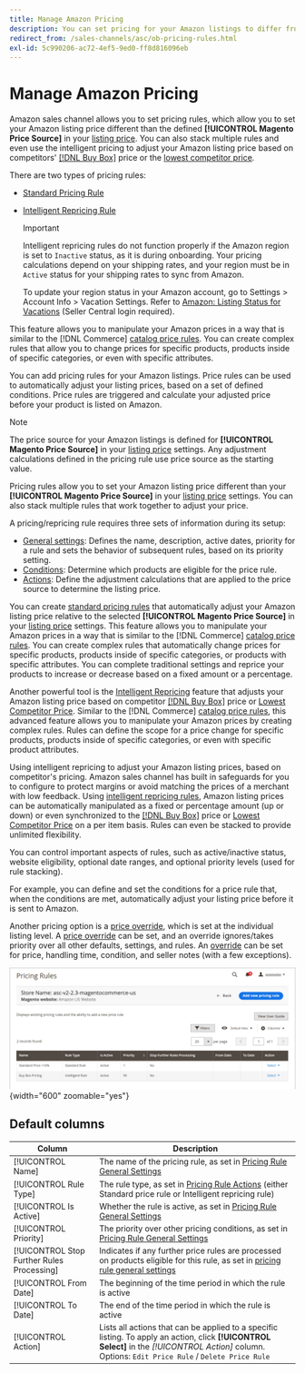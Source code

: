```yaml
---
title: Manage Amazon Pricing
description: You can set pricing for your Amazon listings to differ from your COmmerce store by using the pricing rules.
redirect_from: /sales-channels/asc/ob-pricing-rules.html
exl-id: 5c990206-ac72-4ef5-9ed0-ff8d816096eb
---
```

# Manage Amazon Pricing

Amazon sales channel allows you to set pricing rules, which allow you to set your Amazon listing price different than the defined **[!UICONTROL Magento Price Source]** in your [listing price](./listing-price.md). You can also stack multiple rules and even use the intelligent pricing to adjust your Amazon listing price based on competitors' [[!DNL Buy Box]](./buy-box-competitor-pricing.md) price or the [lowest competitor price](./lowest-competitor-pricing.md).

There are two types of pricing rules:

- [Standard Pricing Rule](./standard-price-rules.md)
- [Intelligent Repricing Rule](./intelligent-repricing-rules.md)

   >[!IMPORTANT]
   >
   >Intelligent repricing rules do not function properly if the Amazon region is set to `Inactive` status, as it is during onboarding. Your pricing calculations depend on your shipping rates, and your region must be in `Active` status for your shipping rates to sync from Amazon.
   >
   >To update your region status in your Amazon account, go to Settings > Account Info > Vacation Settings. Refer to [Amazon: Listing Status for Vacations](https://sellercentral.amazon.com/gp/help/help.html?itemID=200135620) (Seller Central login required).

This feature allows you to manipulate your Amazon prices in a way that is similar to the [!DNL Commerce] [catalog price rules](https://experienceleague.adobe.com/docs/commerce-admin/catalog/products/pricing/pricing-advanced.html). You can create complex rules that allow you to change prices for specific products, products inside of specific categories, or even with specific attributes.

You can add pricing rules for your Amazon listings. Price rules can be used to automatically adjust your listing prices, based on a set of defined conditions. Price rules are triggered and calculate your adjusted price before your product is listed on Amazon.

>[!NOTE]
>
>The price source for your Amazon listings is defined for **[!UICONTROL Magento Price Source]** in your [listing price](./listing-price.md) settings. Any adjustment calculations defined in the pricing rule use price source as the starting value.

Pricing rules allow you to set your Amazon listing price different than your **[!UICONTROL Magento Price Source]** in your [listing price](./listing-price.md) settings. You can also stack multiple rules that work together to adjust your price.

A pricing/repricing rule requires three sets of information during its setup:

- [General settings](./pricing-rule-general-settings.md): Defines the name, description, active dates, priority for a rule and sets the behavior of subsequent rules, based on its priority setting.
- [Conditions](./pricing-rule-conditions.md): Determine which products are eligible for the price rule.
- [Actions](./pricing-rule-actions.md): Define the adjustment calculations that are applied to the price source to determine the listing price.

You can create [standard pricing rules](./standard-price-rules.md) that automatically adjust your Amazon listing price relative to the selected **[!UICONTROL Magento Price Source]** in your [listing price](./listing-price.md) settings. This feature allows you to manipulate your Amazon prices in a way that is similar to the [!DNL Commerce] [catalog price rules](https://experienceleague.adobe.com/docs/commerce-admin/marketing/promotions/catalog-rules/price-rules-catalog.html). You can create complex rules that automatically change prices for specific products, products inside of specific categories, or products with specific attributes. You can complete traditional settings and reprice your products to increase or decrease based on a fixed amount or a percentage.

Another powerful tool is the [Intelligent Repricing](./intelligent-repricing-rules.md) feature that adjusts your Amazon listing price based on competitor [[!DNL Buy Box]](./buy-box-competitor-pricing.md) price or [Lowest Competitor Price](./lowest-competitor-pricing.md). Similar to the [!DNL Commerce] [catalog price rules](https://experienceleague.adobe.com/docs/commerce-admin/marketing/promotions/catalog-rules/price-rules-catalog.html), this advanced feature allows you to manipulate your Amazon prices by creating complex rules. Rules can define the scope for a price change for specific products, products inside of specific categories, or even with specific product attributes.

Using intelligent repricing to adjust your Amazon listing prices, based on competitor's pricing. Amazon sales channel has built in safeguards for you to configure to protect margins or avoid matching the prices of a merchant with low feedback. Using [intelligent repricing rules](./intelligent-repricing-rules.md), Amazon listing prices can be automatically manipulated as a fixed or percentage amount (up or down) or even synchronized to the [[!DNL Buy Box]](./buy-box-competitor-pricing.md) price or [Lowest Competitor Price](./lowest-competitor-pricing.md) on a per item basis. Rules can even be stacked to provide unlimited flexibility.

You can control important aspects of rules, such as active/inactive status, website eligibility, optional date ranges, and optional priority levels (used for rule stacking).

For example, you can define and set the conditions for a price rule that, when the conditions are met, automatically adjust your listing price before it is sent to Amazon.

Another pricing option is a [price override](./overrides.md), which is set at the individual listing level. A [price override](./overrides.md) can be set, and an override ignores/takes priority over all other defaults, settings, and rules. An [override](./overrides.md) can be set for price, handling time, condition, and seller notes (with a few exceptions).

![Pricing rules](assets/amazon-pricing-rules.png){width="600" zoomable="yes"}

## Default columns

|Column|Description|
|---|---|
|[!UICONTROL Name]|The name of the pricing rule, as set in [Pricing Rule General Settings](./pricing-rule-general-settings.md)|
|[!UICONTROL Rule Type]|The rule type, as set in [Pricing Rule Actions](./pricing-rule-actions.md) (either Standard price rule or Intelligent repricing rule)|
|[!UICONTROL Is Active]|Whether the rule is active, as set in [Pricing Rule General Settings](./pricing-rule-general-settings.md)|
|[!UICONTROL Priority]|The priority over other pricing conditions, as set in [Pricing Rule General Settings](./pricing-rule-general-settings.md)|
|[!UICONTROL Stop Further Rules Processing]|Indicates if any further price rules are processed on products eligible for this rule, as set in [pricing rule general settings](./pricing-rule-general-settings.md)|
|[!UICONTROL From Date]|The beginning of the time period in which the rule is active|
|[!UICONTROL To Date]|The end of the time period in which the rule is active|
|[!UICONTROL Action]|Lists all actions that can be applied to a specific listing. To apply an action, click **[!UICONTROL Select]** in the _[!UICONTROL Action]_ column. Options: `Edit Price Rule` / `Delete Price Rule`|
